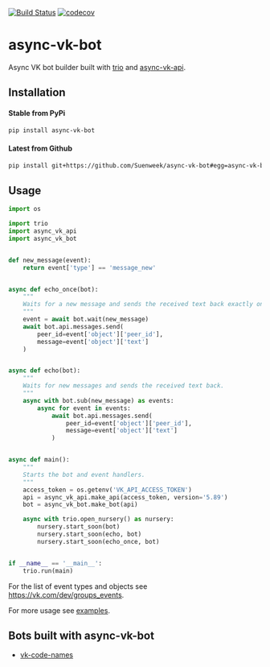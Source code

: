 [![Build Status](https://travis-ci.com/Suenweek/async-vk-bot.svg?branch=master)](https://travis-ci.com/Suenweek/async-vk-bot)
[![codecov](https://codecov.io/gh/Suenweek/async-vk-bot/branch/master/graph/badge.svg)](https://codecov.io/gh/Suenweek/async-vk-bot)

# async-vk-bot

Async VK bot builder built with
[trio](https://github.com/python-trio/trio)
and [async-vk-api](https://github.com/Suenweek/async-vk-api).

## Installation

#### Stable from PyPi
```bash
pip install async-vk-bot
```

#### Latest from Github
```bash
pip install git+https://github.com/Suenweek/async-vk-bot#egg=async-vk-bot
```

## Usage

```python
import os

import trio
import async_vk_api
import async_vk_bot


def new_message(event):
    return event['type'] == 'message_new'


async def echo_once(bot):
    """
    Waits for a new message and sends the received text back exactly once.
    """
    event = await bot.wait(new_message)
    await bot.api.messages.send(
        peer_id=event['object']['peer_id'],
        message=event['object']['text']
    )


async def echo(bot):
    """
    Waits for new messages and sends the received text back.
    """
    async with bot.sub(new_message) as events:
        async for event in events:
            await bot.api.messages.send(
                peer_id=event['object']['peer_id'],
                message=event['object']['text']
            )


async def main():
    """
    Starts the bot and event handlers.
    """
    access_token = os.getenv('VK_API_ACCESS_TOKEN')
    api = async_vk_api.make_api(access_token, version='5.89')
    bot = async_vk_bot.make_bot(api)

    async with trio.open_nursery() as nursery:
        nursery.start_soon(bot)
        nursery.start_soon(echo, bot)
        nursery.start_soon(echo_once, bot)


if __name__ == '__main__':
    trio.run(main)
```

For the list of event types and objects see
https://vk.com/dev/groups_events.

For more usage see [examples](examples).


## Bots built with async-vk-bot

 - [vk-code-names](https://github.com/Suenweek/vk-code-names)
